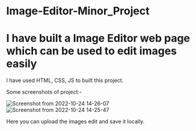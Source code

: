 # Image-Editor-Minor_Project
# I have built a Image Editor web page which can be used to edit images easily
 I have used HTML, CSS, JS to built this project.
 
 Some screenshots of project:-
 
![Screenshot from 2022-10-24 14-26-07](https://user-images.githubusercontent.com/50067295/197488437-53342e07-b691-44dd-90f8-4fb25cebb993.png)
![Screenshot from 2022-10-24 14-25-47](https://user-images.githubusercontent.com/50067295/197488451-9d5d1c78-21cc-4104-87f7-293fe45c4274.png)

Here you can upload the images edit and save it locally.
